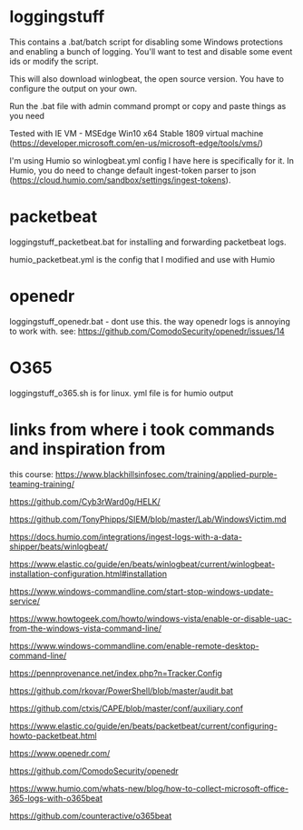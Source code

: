 # loggingstuff
This contains a .bat/batch script for disabling some Windows protections and enabling a bunch of logging. You'll want to test and disable some event ids or modify the script.

This will also download winlogbeat, the open source version. You have to configure the output on your own.

Run the .bat file with admin command prompt or copy and paste things as you need

Tested with IE VM - MSEdge Win10 x64 Stable 1809 virtual machine (https://developer.microsoft.com/en-us/microsoft-edge/tools/vms/)

I'm using Humio so winlogbeat.yml config I have here is specifically for it. In Humio, you do need to change default ingest-token parser to json (https://cloud.humio.com/sandbox/settings/ingest-tokens).

# packetbeat
loggingstuff_packetbeat.bat for installing and forwarding packetbeat logs.

humio_packetbeat.yml is the config that I modified and use with Humio

# openedr
loggingstuff_openedr.bat - dont use this. the way openedr logs is annoying to work with. see: https://github.com/ComodoSecurity/openedr/issues/14

# O365
loggingstuff_o365.sh is for linux. yml file is for humio output

# links from where i took commands and inspiration from
this course: https://www.blackhillsinfosec.com/training/applied-purple-teaming-training/

https://github.com/Cyb3rWard0g/HELK/

https://github.com/TonyPhipps/SIEM/blob/master/Lab/WindowsVictim.md

https://docs.humio.com/integrations/ingest-logs-with-a-data-shipper/beats/winlogbeat/

https://www.elastic.co/guide/en/beats/winlogbeat/current/winlogbeat-installation-configuration.html#installation

https://www.windows-commandline.com/start-stop-windows-update-service/

https://www.howtogeek.com/howto/windows-vista/enable-or-disable-uac-from-the-windows-vista-command-line/

https://www.windows-commandline.com/enable-remote-desktop-command-line/

https://pennprovenance.net/index.php?n=Tracker.Config

https://github.com/rkovar/PowerShell/blob/master/audit.bat

https://github.com/ctxis/CAPE/blob/master/conf/auxiliary.conf

https://www.elastic.co/guide/en/beats/packetbeat/current/configuring-howto-packetbeat.html

https://www.openedr.com/

https://github.com/ComodoSecurity/openedr

https://www.humio.com/whats-new/blog/how-to-collect-microsoft-office-365-logs-with-o365beat

https://github.com/counteractive/o365beat
